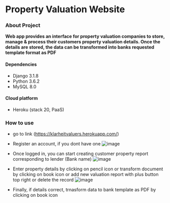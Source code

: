 # Property Valuation Website

### About Project
**Web app provides an interface for property valuation companies to store, manage & process their customers property valuation details. Once the details are stored, the data can be transformed into banks requested template format as PDF**

#### Dependencies
- Django 3.1.8
- Python 3.6.2
- MySQL 8.0

#### Cloud platform
- Heroku (stack 20, PaaS)

### How to use
- go to link (https://klarheitvaluers.herokuapp.com/)
- Register an account, if you dont have one
  ![image](https://user-images.githubusercontent.com/34382681/114643478-b7ab6f00-9ca3-11eb-9891-9ad36f924445.png)
- Once logged in, you can start creating customer property report corresponding to lender (Bank name)
  ![image](https://user-images.githubusercontent.com/34382681/114643774-4f10c200-9ca4-11eb-910a-4b6e06ef615b.png)
  
- Enter property details by clicking on pencil icon or transform document by clicking on book icon or add new valuation report with plus button top right or delete the record
  ![image](https://user-images.githubusercontent.com/34382681/114644171-01488980-9ca5-11eb-81a4-61938a4a1bd2.png)

- Finally, if details correct, trnasform data to bank template as PDF by clicking on book icon
  
